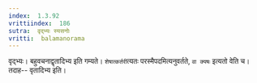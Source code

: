 ```yaml
---
index:  1.3.92
vrittiindex:  186
sutra:  वृद्भ्यः स्यसनोः
vritti:  balamanorama 
---
```


वृद्भ्यः। बहुवचनाद्वृतादिभ्य इति गम्यते। `शेषात्कर्तरी`त्यतः परस्मैपदमित्यनुवर्तते, `वा क्यषः` इत्यतो वेति च। तदाह-- वृतादिभ्य इति।

